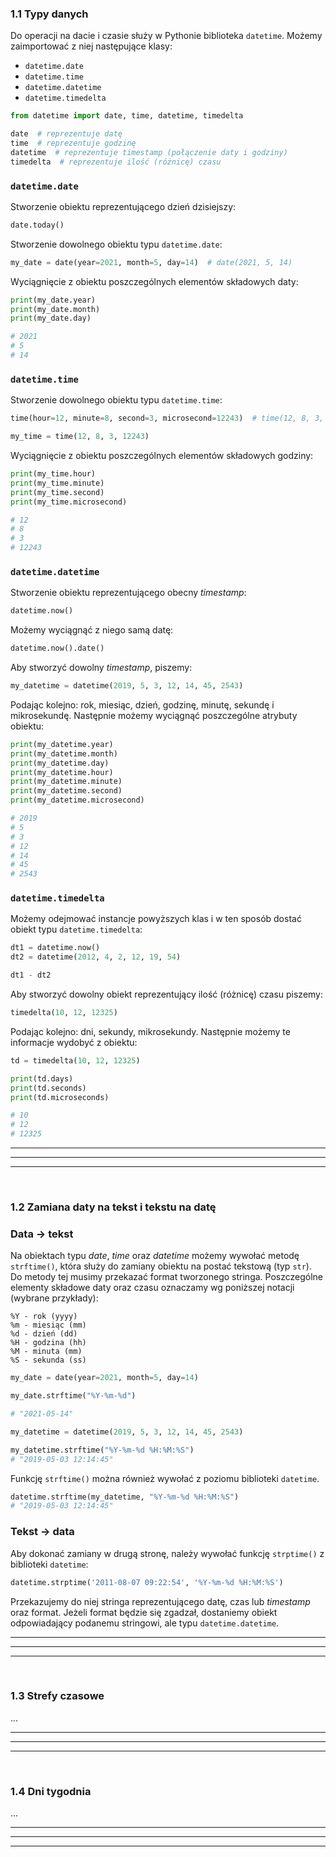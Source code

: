 ### 1.1 Typy danych
Do operacji na dacie i czasie służy w Pythonie biblioteka `datetime`. Możemy zaimportować z niej następujące klasy:
- `datetime.date`
- `datetime.time`
- `datetime.datetime`
- `datetime.timedelta`

```python
from datetime import date, time, datetime, timedelta

date  # reprezentuje datę
time  # reprezentuje godzinę
datetime  # reprezentuje timestamp (połączenie daty i godziny)
timedelta  # reprezentuje ilość (różnicę) czasu
```


### `datetime.date`

Stworzenie obiektu reprezentującego dzień dzisiejszy:
```python
date.today()
```


Stworzenie dowolnego obiektu typu `datetime.date`:
```python
my_date = date(year=2021, month=5, day=14)  # date(2021, 5, 14)
```


Wyciągnięcie z obiektu poszczególnych elementów składowych daty:
```python
print(my_date.year)
print(my_date.month)
print(my_date.day)

# 2021
# 5
# 14
```


### `datetime.time`

Stworzenie dowolnego obiektu typu `datetime.time`:
```python
time(hour=12, minute=8, second=3, microsecond=12243)  # time(12, 8, 3, 12243)
```

```python
my_time = time(12, 8, 3, 12243)
```

Wyciągnięcie z obiektu poszczególnych elementów składowych godziny:
```python
print(my_time.hour)
print(my_time.minute)
print(my_time.second)
print(my_time.microsecond)

# 12
# 8
# 3
# 12243
```

### `datetime.datetime`

Stworzenie obiektu reprezentującego obecny *timestamp*:
```python
datetime.now()
```


Możemy wyciągnąć z niego samą datę:
```python
datetime.now().date()
```

Aby stworzyć dowolny *timestamp*, piszemy:
```python
my_datetime = datetime(2019, 5, 3, 12, 14, 45, 2543)
```

Podając kolejno: rok, miesiąc, dzień, godzinę, minutę, sekundę i mikrosekundę. Następnie możemy wyciągnąć poszczególne atrybuty obiektu:

```python
print(my_datetime.year)
print(my_datetime.month)
print(my_datetime.day)
print(my_datetime.hour)
print(my_datetime.minute)
print(my_datetime.second)
print(my_datetime.microsecond)

# 2019
# 5
# 3
# 12
# 14
# 45
# 2543
```


### `datetime.timedelta`

Możemy odejmować instancje powyższych klas i w ten sposób dostać obiekt typu `datetime.timedelta`:
```python
dt1 = datetime.now()
dt2 = datetime(2012, 4, 2, 12, 19, 54)

dt1 - dt2
```

Aby stworzyć dowolny obiekt reprezentujący ilość (różnicę) czasu piszemy:
```python
timedelta(10, 12, 12325)
```

Podając kolejno: dni, sekundy, mikrosekundy. Następnie możemy te informacje wydobyć z obiektu:

```python
td = timedelta(10, 12, 12325)

print(td.days)
print(td.seconds)
print(td.microseconds)

# 10
# 12
# 12325
```


---
---
---
&nbsp;
### 1.2 Zamiana daty na tekst i tekstu na datę
### Data -> tekst

Na obiektach typu *date*, *time* oraz *datetime* możemy wywołać metodę `strftime()`, która służy do zamiany obiektu na postać tekstową (typ `str`). Do metody tej musimy przekazać format tworzonego stringa. Poszczególne elementy składowe daty oraz czasu oznaczamy wg poniższej notacji (wybrane przykłady):
```
%Y - rok (yyyy)
%m - miesiąc (mm)
%d - dzień (dd)
%H - godzina (hh)
%M - minuta (mm)
%S - sekunda (ss)
```

```python
my_date = date(year=2021, month=5, day=14)

my_date.strftime("%Y-%m-%d")

# "2021-05-14"
```

```python
my_datetime = datetime(2019, 5, 3, 12, 14, 45, 2543)

my_datetime.strftime("%Y-%m-%d %H:%M:%S")
# "2019-05-03 12:14:45"
```

Funkcję `strftime()` można również wywołać z poziomu biblioteki `datetime`.

```python
datetime.strftime(my_datetime, "%Y-%m-%d %H:%M:%S")
# "2019-05-03 12:14:45"
```

### Tekst -> data

Aby dokonać zamiany w drugą stronę, należy wywołać funkcję `strptime()` z biblioteki `datetime`:
```python
datetime.strptime('2011-08-07 09:22:54', '%Y-%m-%d %H:%M:%S')
```

Przekazujemy do niej stringa reprezentującego datę, czas lub *timestamp* oraz format. Jeżeli format będzie się zgadzał, dostaniemy obiekt odpowiadający podanemu stringowi, ale typu `datetime.datetime`.


---
---
---
&nbsp;
### 1.3 Strefy czasowe
...

---
---
---
&nbsp;
### 1.4 Dni tygodnia
...

---
---
---
&nbsp;
